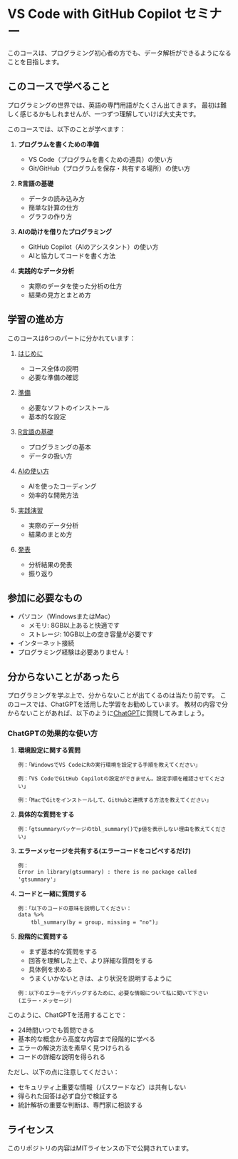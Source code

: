 # VS Code with GitHub Copilot セミナー

このコースは、プログラミング初心者の方でも、データ解析ができるようになることを目指します。

## このコースで学べること

プログラミングの世界では、英語の専門用語がたくさん出てきます。
最初は難しく感じるかもしれませんが、一つずつ理解していけば大丈夫です。

このコースでは、以下のことが学べます：

1. **プログラムを書くための準備**
   - VS Code（プログラムを書くための道具）の使い方
   - Git/GitHub（プログラムを保存・共有する場所）の使い方

2. **R言語の基礎**
   - データの読み込み方
   - 簡単な計算の仕方
   - グラフの作り方

3. **AIの助けを借りたプログラミング**
   - GitHub Copilot（AIのアシスタント）の使い方
   - AIと協力してコードを書く方法

4. **実践的なデータ分析**
   - 実際のデータを使った分析の仕方
   - 結果の見方とまとめ方

## 学習の進め方

このコースは6つのパートに分かれています：

1. [はじめに](docs/01-orientation/README.md)
   - コース全体の説明
   - 必要な準備の確認

2. [準備](docs/02-setup/README.md)
   - 必要なソフトのインストール
   - 基本的な設定

3. [R言語の基礎](docs/03-r-basics/README.md)
   - プログラミングの基本
   - データの扱い方

4. [AIの使い方](docs/04-ai-tools/README.md)
   - AIを使ったコーディング
   - 効率的な開発方法

5. [実践演習](docs/05-project/README.md)
   - 実際のデータ分析
   - 結果のまとめ方

6. [発表](docs/06-presentation/README.md)
   - 分析結果の発表
   - 振り返り

## 参加に必要なもの

- パソコン（WindowsまたはMac）
  * メモリ: 8GB以上あると快適です
  * ストレージ: 10GB以上の空き容量が必要です
- インターネット接続
- プログラミング経験は必要ありません！

## 分からないことがあったら

プログラミングを学ぶ上で、分からないことが出てくるのは当たり前です。
このコースでは、ChatGPTを活用した学習をお勧めしています。
教材の内容で分からないことがあれば、以下のように[ChatGPT](https://chat.openai.com/)に質問してみましょう。

### ChatGPTの効果的な使い方

1. **環境設定に関する質問**
   ```
   例：「WindowsでVS CodeにRの実行環境を設定する手順を教えてください」
   ```
   ```
   例：「VS CodeでGitHub Copilotの設定ができません。設定手順を確認させてください」
   ```
   ```
   例：「MacでGitをインストールして、GitHubと連携する方法を教えてください」
   ```

2. **具体的な質問をする**
   ```
   例：「gtsummaryパッケージのtbl_summary()でp値を表示しない理由を教えてください」
   ```

3. **エラーメッセージを共有する(エラーコードをコピペするだけ)**
   ```
   例：
   Error in library(gtsummary) : there is no package called 'gtsummary'」
   ```

4. **コードと一緒に質問する**
   ```
   例：「以下のコードの意味を説明してください：
   data %>%
       tbl_summary(by = group, missing = "no")」
   ```

5. **段階的に質問する**
   - まず基本的な質問をする
   - 回答を理解した上で、より詳細な質問をする
   - 具体例を求める
   - うまくいかないときは、より状況を説明するように
   ```
   例：以下のエラーをデバッグするために、必要な情報について私に聞いて下さい
   (エラー・メッセージ)
   ```     

このように、ChatGPTを活用することで：
- 24時間いつでも質問できる
- 基本的な概念から高度な内容まで段階的に学べる
- エラーの解決方法を素早く見つけられる
- コードの詳細な説明を得られる

ただし、以下の点に注意してください：
- セキュリティ上重要な情報（パスワードなど）は共有しない
- 得られた回答は必ず自分で検証する
- 統計解析の重要な判断は、専門家に相談する

## ライセンス

このリポジトリの内容はMITライセンスの下で公開されています。
